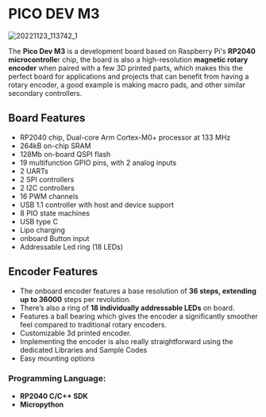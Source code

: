 # PICO DEV M3

![20221123_113742_1](https://user-images.githubusercontent.com/44074914/203675239-e666f68e-3007-4da6-83f4-6276f0353171.jpg)


The **Pico Dev M3** is a development board based on Raspberry Pi's **RP2040 microcontrolle**r chip, the board is also a high-resolution **magnetic rotary encoder** when paired with a few 3D printed parts, which makes this the perfect board for applications and projects that can benefit from having a rotary encoder, a good example is making macro pads, and other similar secondary controllers.

## **Board Features**
- RP2040 chip, Dual-core Arm Cortex-M0+ processor at 133 MHz
- 264kB on-chip SRAM
- 128Mb on-board QSPI flash
- 19 multifunction GPIO pins, with 2 analog inputs
- 2 UARTs
- 2 SPI controllers
- 2 I2C controllers
- 16 PWM channels
- USB 1.1 controller with host and device support
- 8 PIO state machines
- USB type C
- Lipo charging
- onboard Button input
- Addressable Led ring (18 LEDs)

## **Encoder Features**

- The onboard encoder features a base resolution of **36 steps, extending up to 36000** steps per revolution.
- There’s also a ring of **18 individually addressable LEDs** on board.
- Features a ball bearing which gives the encoder a significantly smoother feel compared to traditional rotary encoders.
- Customizable 3d printed encoder. 
- Implementing the encoder is also really straightforward using the dedicated Libraries and Sample Codes
- Easy mounting options

### **Programming Language:**

- **RP2040 C/C++ SDK** 
- **Micropython**
